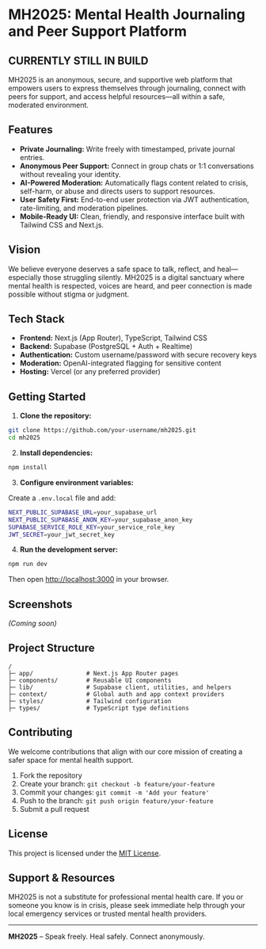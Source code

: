 # MH2025: Mental Health Journaling and Peer Support Platform

## **CURRENTLY STILL IN BUILD**


MH2025 is an anonymous, secure, and supportive web platform that empowers users to express themselves through journaling, connect with peers for support, and access helpful resources—all within a safe, moderated environment.

## Features

- **Private Journaling:** Write freely with timestamped, private journal entries.
- **Anonymous Peer Support:** Connect in group chats or 1:1 conversations without revealing your identity.
- **AI-Powered Moderation:** Automatically flags content related to crisis, self-harm, or abuse and directs users to support resources.
- **User Safety First:** End-to-end user protection via JWT authentication, rate-limiting, and moderation pipelines.
- **Mobile-Ready UI:** Clean, friendly, and responsive interface built with Tailwind CSS and Next.js.

## Vision

We believe everyone deserves a safe space to talk, reflect, and heal—especially those struggling silently. MH2025 is a digital sanctuary where mental health is respected, voices are heard, and peer connection is made possible without stigma or judgment.

## Tech Stack

- **Frontend:** Next.js (App Router), TypeScript, Tailwind CSS
- **Backend:** Supabase (PostgreSQL + Auth + Realtime)
- **Authentication:** Custom username/password with secure recovery keys
- **Moderation:** OpenAI-integrated flagging for sensitive content
- **Hosting:** Vercel (or any preferred provider)

## Getting Started

1. **Clone the repository:**

```bash
git clone https://github.com/your-username/mh2025.git
cd mh2025
```

2. **Install dependencies:**

```bash
npm install
```

3. **Configure environment variables:**

Create a `.env.local` file and add:

```bash
NEXT_PUBLIC_SUPABASE_URL=your_supabase_url
NEXT_PUBLIC_SUPABASE_ANON_KEY=your_supabase_anon_key
SUPABASE_SERVICE_ROLE_KEY=your_service_role_key
JWT_SECRET=your_jwt_secret_key
```

4. **Run the development server:**

```bash
npm run dev
```

Then open [http://localhost:3000](http://localhost:3000) in your browser.

## Screenshots

<!-- Add screenshots/gifs here -->
*(Coming soon)*

## Project Structure

```
/
├─ app/               # Next.js App Router pages
├─ components/        # Reusable UI components
├─ lib/               # Supabase client, utilities, and helpers
├─ context/           # Global auth and app context providers
├─ styles/            # Tailwind configuration
├─ types/             # TypeScript type definitions
```

## Contributing

We welcome contributions that align with our core mission of creating a safer space for mental health support.

1. Fork the repository
2. Create your branch: `git checkout -b feature/your-feature`
3. Commit your changes: `git commit -m 'Add your feature'`
4. Push to the branch: `git push origin feature/your-feature`
5. Submit a pull request

## License

This project is licensed under the [MIT License](LICENSE).

## Support & Resources

MH2025 is not a substitute for professional mental health care. If you or someone you know is in crisis, please seek immediate help through your local emergency services or trusted mental health providers.

---

**MH2025** – Speak freely. Heal safely. Connect anonymously.
